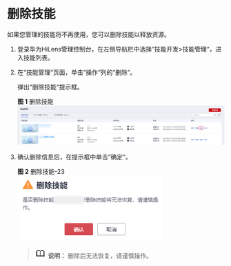 # 删除技能<a name="hilens_02_0034"></a>

如果您管理的技能将不再使用，您可以删除技能以释放资源。

1.  登录华为HiLens管理控制台，在左侧导航栏中选择“技能开发\>技能管理“，进入技能列表。
2.  在“技能管理“页面，单击“操作“列的“删除“。

    弹出“删除技能“提示框。

    **图 1**  删除技能<a name="fig10736142417129"></a>  
    ![](figures/删除技能.png "删除技能")

3.  确认删除信息后，在提示框中单击“确定“。

    **图 2**  删除技能-23<a name="fig1143814565123"></a>  
    ![](figures/删除技能-23.png "删除技能-23")

    >![](public_sys-resources/icon-note.gif) **说明：** 
    >删除后无法恢复，请谨慎操作。



